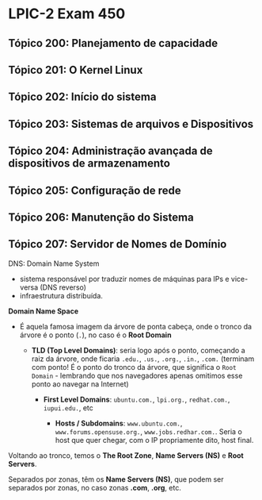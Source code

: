# LPIC-2 Exam 450

## Tópico 200: Planejamento de capacidade
## Tópico 201: O Kernel Linux
## Tópico 202: Início do sistema
## Tópico 203: Sistemas de arquivos e Dispositivos
## Tópico 204: Administração avançada de dispositivos de armazenamento
## Tópico 205: Configuração de rede
## Tópico 206: Manutenção do Sistema
## Tópico 207: Servidor de Nomes de Domínio

DNS: Domain Name System
- sistema responsável por traduzir nomes de máquinas para IPs e vice-versa (DNS reverso)
- infraestrutura distribuída.

**Domain Name Space**

- É aquela famosa imagem da árvore de ponta cabeça, onde o tronco da árvore é o ponto (`.`), no caso é o **Root Domain**

	- **TLD (Top Level Domains)**: seria logo após o ponto, começando a raiz da árvore, onde ficaria `.edu.`, `.us.`, `.org.`, `.in.`, `.com.` (terminam com ponto! É o ponto do tronco da árvore, que significa o `Root Domain` - lembrando que nos navegadores apenas omitimos esse ponto ao navegar na Internet)

		- **First Level Domains**: `ubuntu.com.`, `lpi.org.`, `redhat.com.`, `iupui.edu.`, etc

			- **Hosts / Subdomains**: `www.ubuntu.com.`, `www.forums.opensuse.org.`, `www.jobs.redhar.com.`. Seria o host que quer chegar, com o IP propriamente dito, host final.

Voltando ao tronco, temos o **The Root Zone**, **Name Servers (NS)** e **Root Servers**.

Separados por zonas, têm os **Name Servers (NS)**, que podem ser separados por zonas, no caso zonas **.com**, **.org**, etc. 
<!--stackedit_data:
eyJoaXN0b3J5IjpbLTUyMjQ2OTQ0NSwxMTk5MDA3NjYyLC0xNj
Y3NzIxMTg4LC05NjM4NzA0NTAsLTgyMTgyNDYyMiw2NDU1ODU1
NTgsMTU2MTAzMjQwMl19
-->